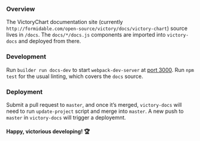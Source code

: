 ### Overview

The VictoryChart documentation site (currently `http://formidable.com/open-source/victory/docs/victory-chart`) source lives in `/docs`. The `docs/*/docs.js` components are imported into `victory-docs` and deployed from there.

### Development

Run `builder run docs-dev` to start `webpack-dev-server` at [port 3000](http://localhost:3000/). Run `npm test` for the usual linting, which covers the `docs` source.

### Deployment

Submit a pull request to `master`, and once it’s merged, `victory-docs` will need to run `update-project` script and merge into `master`. A new push to `master` in `victory-docs` will trigger a deployemnt.

#### Happy, victorious developing! :trophy:
